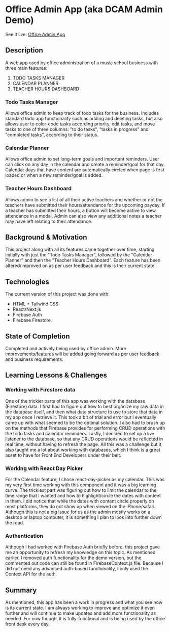 # Office Admin App (aka DCAM Admin Demo)

See it live: [Office Admin App](https://admirable-scone-4cd8a6.netlify.app/)

## Description
A web app used by office administration of a music school business with three main features:
1. TODO TASKS MANAGER
2. CALENDAR PLANNER
3. TEACHER HOURS DASHBOARD

### Todo Tasks Manager
Allows office admin to keep track of todo tasks for the business. Includes standard todo app functionality such as adding and deleting tasks, but also allows user to color-code tasks according priority, edit tasks, and move tasks to one of three columns: "to do tasks", "tasks in progress" and "completed tasks", according to their status.

### Calendar Planner
Allows office admin to set long-term goals and important reminders. User can click on any day in the calendar and create a reminder/goal for that day. Calendar days that have content are automatically circled when page is first loaded or when a new reminder/goal is added.

### Teacher Hours Dashboard
Allows admin to see a list of all their active teachers and whether or not the teachers have submitted their hours/attendance for the upcoming payday. If a teacher has submitted their hours, a button will become active to view attendance in a modal. Admin can also view any additional notes a teacher may have left relating to their attendance.

## Background & Motivation
This project along with all its features came together over time, starting initially with just the "Todo Tasks Manager", followed by the "Calendar Planner" and then the "Teacher Hours Dashboard". Each feature has been altered/improved on as per user feedback and this is their current state.

## Technologies
The current version of this project was done with:
* HTML + Tailwind CSS
* React/Next.js
* Firebase Auth
* Firebase Firestore

## State of Completion
Completed and actively being used by office admin. More improvements/features will be added going forward as per user feedback and business requirements.

## Learning Lessons & Challenges
### Working with Firestore data
One of the trickier parts of this app was working with the database (Firestore) data. I first had to figure out how to best organize my raw data in the database itself, and then what data structure to use to store that data in my app once I retrieve it. This took a bit of trial and error but I eventually came up with what seemed to be the optimal solution. I also had to brush up on the methods that Firebase provides for performing CRUD operations with the todo tasks and calendar reminders. Lastly, I decided to set up a live listener to the database, so that any CRUD operations would be reflected in real time, without having to refresh the page. All this was a challenge but it also taught me a lot about working with databases, which I think is a great asset to have for Front End Developers under their belt.

### Working with React Day Picker
For the Calendar feature, I chose react-day-picker as my calendar. This was my very first time working with this component and it was a big learning curve. The trickiest part was figuring out how to limit the calendar to the time range that I wanted and how to highlight/circle the dates with content in them. I did notice that while the dates with content circle properly on most platforms, they do not show up when viewed on the iPhone/safari. Although this is not a big issue for us as the admin mostly works on a desktop or laptop computer, it is something I plan to look into further down the road.

### Authentication
Although I had worked with Firebase Auth briefly before, this project gave me an opportunity to refresh my knowledge on this topic. As mentioned earlier, I removed auth functionality for the demo version, but the commented out code can still be found in FirebaseContext.js file. Because I did not need any advanced auth-based functionality, I only used the Context API for the auth.

## Summary
As mentioned, this app has been a work in progress and what you see now is its current state. I am always working to improve and optimize it even further and will continue to make updates and add more functionality as needed. For now though, it is fully-functional and is being used by the office front desk every day.




